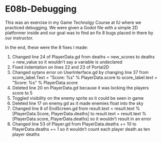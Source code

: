 # E08b-Debugging

This was an exercise in my Game Technolgy Course at IU where we practiced debugging. We were given a Godot file with a simple 2D platformer inside and our goal was to find an fix 8 bugs placed in there by our instructor. 

In the end, these were the 8 fixes I made:

1.	Changed line 24 of PlayerData.gd from deaths = new_scores to deaths = new_value so it wouldn’t say a variable is undeclared 
2.	Fixed indentation on lines 22 and 23 of Portal2D
3.	Changed sytanx error on UserInterface.gd by changing line 37 from score_label.Text = “Score: %s" % PlayerData.score to score_label.text = "Score: %s" % PlayerData.score
4.	Deleted line 20 on PlayerData.gd because it was locking the players score to 5 
5.	Toggled visibility on the enemy sprite so it could be seen in game
6.	Deleted line 17 on enemy.gd as it made enemies float into the sky
7.	Changed line 8 of EndScreen.gd from result.text = result.text % [PlayerData.Score, PlayerData.deaths] to result.text = result.text % [PlayerData.score, PlayerData.deaths] so it wouldn’t result in an error
8.	Changed line 53 of Player.gd from PlayerData.deaths += 10 to PlayerData.deaths += 1 so it wouldn’t count each player death as ten player deaths
